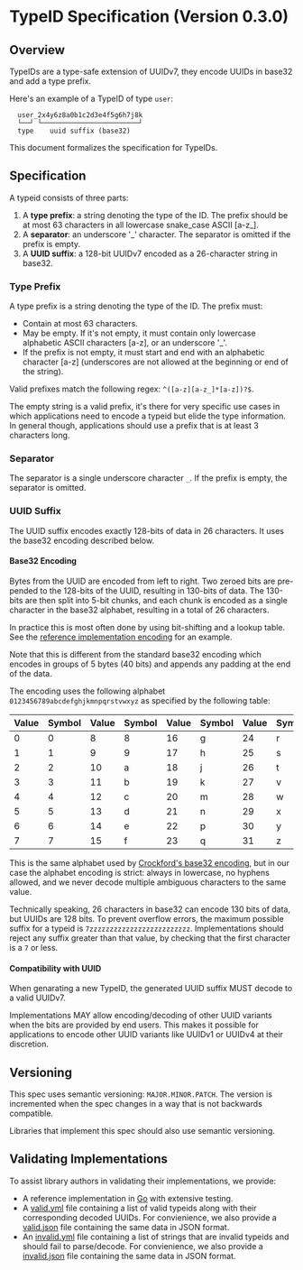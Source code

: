 # TypeID Specification (Version 0.3.0)

## Overview

TypeIDs are a type-safe extension of UUIDv7, they encode UUIDs in base32 and add a type prefix.

Here's an example of a TypeID of type `user`:

```
  user_2x4y6z8a0b1c2d3e4f5g6h7j8k
  └──┘ └────────────────────────┘
  type    uuid suffix (base32)
```

This document formalizes the specification for TypeIDs.

## Specification

A typeid consists of three parts:

1. A **type prefix**: a string denoting the type of the ID. The prefix should be
   at most 63 characters in all lowercase snake_case ASCII [a-z_].
1. A **separator**: an underscore '\_' character. The separator is omitted if the prefix is empty.
1. A **UUID suffix**: a 128-bit UUIDv7 encoded as a 26-character string in base32.

### Type Prefix

A type prefix is a string denoting the type of the ID.
The prefix must:

- Contain at most 63 characters.
- May be empty. If it's not empty, it must contain only lowercase alphabetic ASCII characters [a-z], or an underscore '\_'.
- If the prefix is not empty, it must start and end with an alphabetic character [a-z] (underscores are not allowed at the beginning or end of the string).

Valid prefixes match the following
regex: `^([a-z][a-z_]*[a-z])?$`.

The empty string is a valid prefix, it's there for very specific use cases in which
applications need to encode a typeid but elide the type information. In general though,
applications should use a prefix that is at least 3 characters long.

### Separator

The separator is a single underscore character `_`. If the prefix is empty, the separator
is omitted.

### UUID Suffix

The UUID suffix encodes exactly 128-bits of data in 26 characters. It uses the base32
encoding described below.

#### Base32 Encoding

Bytes from the UUID are encoded from left to right. Two zeroed bits are pre-pended
to the 128-bits of the UUID, resulting in 130-bits of data. The 130-bits are then
split into 5-bit chunks, and each chunk is encoded as a single character in the
base32 alphabet, resulting in a total of 26 characters.

In practice this is most often done by using bit-shifting and a lookup table. See
the [reference implementation encoding](https://github.com/jetify-com/typeid-go/blob/main/base32/base32.go)
for an example.

Note that this is different from the standard base32 encoding which encodes in
groups of 5 bytes (40 bits) and appends any padding at the end of the data.

The encoding uses the following alphabet `0123456789abcdefghjkmnpqrstvwxyz` as
specified by the following table:

| Value | Symbol | Value | Symbol | Value | Symbol | Value | Symbol |
| ----- | ------ | ----- | ------ | ----- | ------ | ----- | ------ |
| 0     | 0      | 8     | 8      | 16    | g      | 24    | r      |
| 1     | 1      | 9     | 9      | 17    | h      | 25    | s      |
| 2     | 2      | 10    | a      | 18    | j      | 26    | t      |
| 3     | 3      | 11    | b      | 19    | k      | 27    | v      |
| 4     | 4      | 12    | c      | 20    | m      | 28    | w      |
| 5     | 5      | 13    | d      | 21    | n      | 29    | x      |
| 6     | 6      | 14    | e      | 22    | p      | 30    | y      |
| 7     | 7      | 15    | f      | 23    | q      | 31    | z      |

This is the same alphabet used by [Crockford's base32 encoding](https://www.crockford.com/base32.html),
but in our case the alphabet encoding is strict: always in lowercase, no hyphens allowed,
and we never decode multiple ambiguous characters to the same value.

Technically speaking, 26 characters in base32 can encode 130 bits of data, but UUIDs
are 128 bits. To prevent overflow errors, the maximum possible suffix for a typeid
is `7zzzzzzzzzzzzzzzzzzzzzzzzz`. Implementations should reject any suffix greater than
that value, by checking that the first character is a `7` or less.

#### Compatibility with UUID

When genarating a new TypeID, the generated UUID suffix MUST decode to a valid UUIDv7.

Implementations MAY allow encoding/decoding of other UUID variants when the
bits are provided by end users. This makes it possible for applications to encode
other UUID variants like UUIDv1 or UUIDv4 at their discretion.

## Versioning

This spec uses semantic versioning: `MAJOR.MINOR.PATCH`. The version is incremented
when the spec changes in a way that is not backwards compatible.

Libraries that implement this spec should also use semantic versioning.

## Validating Implementations

To assist library authors in validating their implementations, we provide:

- A reference implementation in [Go](https://github.com/jetify-com/typeid-go)
  with extensive testing.
- A [valid.yml](valid.yml) file containing a list of valid typeids along
  with their corresponding decoded UUIDs. For convienience, we also provide
  a [valid.json](valid.json) file containing the same data in JSON format.
- An [invalid.yml](invalid.yml) file containing a list of strings that are
  invalid typeids and should fail to parse/decode. For convienience, we also
  provide a [invalid.json](invalid.json) file containing the same data in
  JSON format.
